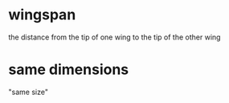 # wingspan

the distance from the tip of one wing to the tip of the other wing

# same dimensions

"same size"

